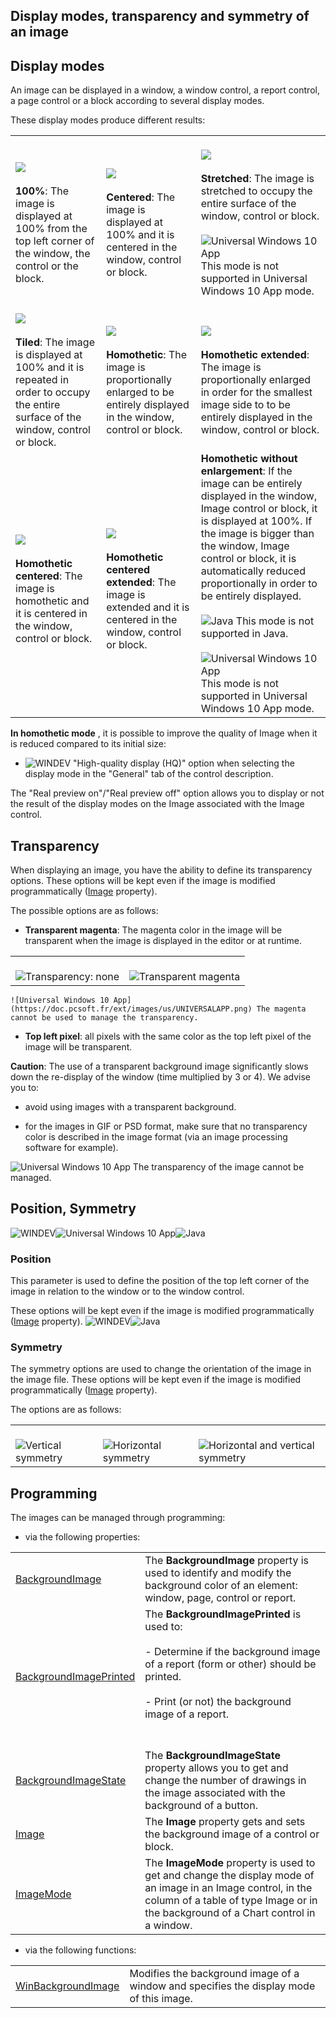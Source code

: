 


## Display modes, transparency and symmetry of an image
			



<a name="NOTE1"></a>
<a name="NOTE1_1"></a>


## Display modes
<a name="display_modes_ELTTEXTE000231"></a>
An image can be displayed in a window, a window control, a report control, a page control or a block according to several display modes.

These display modes produce different results:


|   |   |   |
| --- | --- | --- |
| <br>![](https://doc.pcsoft.fr/en-US/images/image.awp?langid=3&name=IMG_100_1.GIF)<br><br>**100%**: The image is displayed at 100% from the top left corner of the window, the control or the block. | <br>![](https://doc.pcsoft.fr/en-US/images/image.awp?langid=3&name=IMG_Centre_1.GIF)<br><br>**Centered**: The image is displayed at 100% and it is centered in the window, control or block. | <br>![](https://doc.pcsoft.fr/en-US/images/image.awp?langid=3&name=IMG_eTIRee.gif)<br><br>**Stretched**: The image is stretched to occupy the entire surface of the window, control or block.<br><br>![Universal Windows 10 App](https://doc.pcsoft.fr/ext/images/us/UNIVERSALAPP.png) This mode is not supported in Universal Windows 10 App mode. |
| <br>![](https://doc.pcsoft.fr/en-US/images/image.awp?langid=3&name=IMG_MOSAIQUE.gif)<br><br>**Tiled**: The image is displayed at 100% and it is repeated in order to occupy the entire surface of the window, control or block. | <br>![](https://doc.pcsoft.fr/en-US/images/image.awp?langid=3&name=IMG_HOMO_1.GIF)<br><br>**Homothetic**: The image is proportionally enlarged to be entirely displayed in the window, control or block. | <br>![](https://doc.pcsoft.fr/en-US/images/image.awp?langid=3&name=IMG_HOMOETENDU.gif)<br><br>**Homothetic extended**: The image is proportionally enlarged in order for the smallest image side to to be entirely displayed in the window, control or block. |
| <br>![](https://doc.pcsoft.fr/en-US/images/image.awp?langid=3&name=IMG_HOMOceNTRe.gif)<br><br>**Homothetic centered**: The image is homothetic and it is centered in the window, control or block. | <br>![](https://doc.pcsoft.fr/en-US/images/image.awp?langid=3&name=IMG_HOMOceNTReeTeNDU.gif)<br><br>**Homothetic centered extended**: The image is extended and it is centered in the window, control or block. | **Homothetic without enlargement**: If the image can be entirely displayed in the window, Image control or block, it is displayed at 100%. If the image is bigger than the window, Image control or block, it is automatically reduced proportionally in order to be entirely displayed.<br><br>![Java](https://doc.pcsoft.fr/ext/images/us/JAVA.png) This mode is not supported in Java.<br><br>![Universal Windows 10 App](https://doc.pcsoft.fr/ext/images/us/UNIVERSALAPP.png) This mode is not supported in Universal Windows 10 App mode. |


**In homothetic mode** , it is possible to improve the quality of Image when it is reduced compared to its initial size: 

- ![WINDEV](https://doc.pcsoft.fr/ext/images/us/WD.png) "High-quality display (HQ)" option when selecting the display mode in the "General" tab of the control description. 






The "Real preview on"/"Real preview off" option allows you to display or not the result of the display modes on the Image associated with the Image control. 

<a name="NOTE2"></a>
<a name="NOTE2_1"></a>


## Transparency
<a name="transparency_ELTTEXTE000255"></a>
When displaying an image, you have the ability to define its transparency options. These options will be kept even if the image is modified programmatically ([Image](../Proprietes/2510034.md) property).

The possible options are as follows:

- **Transparent magenta**: The magenta color in the image will be transparent when the image is displayed in the editor or at runtime.
	


|   |   |
| --- | --- |
| <br>![Transparency: none](https://doc.pcsoft.fr/en-US/images/image.awp?langid=3&name=IMG_MAGENTA1.gif)<br> | <br>![Transparent magenta](https://doc.pcsoft.fr/en-US/images/image.awp?langid=3&name=IMG_MAGENTA2.gif)<br> |


	![Universal Windows 10 App](https://doc.pcsoft.fr/ext/images/us/UNIVERSALAPP.png) The magenta cannot be used to manage the transparency.

- **Top left pixel**: all pixels with the same color as the top left pixel of the image will be transparent.
	




**Caution**: The use of a transparent background image significantly slows down the re-display of the window (time multiplied by 3 or 4). We advise you to:

- avoid using images with a transparent background.

- for the images in GIF or PSD format, make sure that no transparency color is described in the image format (via an image processing software for example).




![Universal Windows 10 App](https://doc.pcsoft.fr/ext/images/us/UNIVERSALAPP.png) The transparency of the image cannot be managed.

<a name="NOTE3"></a>
<a name="NOTE3_1"></a>


## Position, Symmetry
<a name="position_symmetry_ELTTEXTE000279"></a>
![WINDEV](https://doc.pcsoft.fr/ext/images/us/WD.png)![Universal Windows 10 App](https://doc.pcsoft.fr/ext/images/us/UNIVERSALAPP.png)![Java](https://doc.pcsoft.fr/ext/images/us/JAVA.png) 

### Position
<a name="position_ELTPARAGRAPHE000141"></a>

This parameter is used to define the position of the top left corner of the image in relation to the window or to the window control.

These options will be kept even if the image is modified programmatically ([Image](../Proprietes/2510034.md) property).
<a name="NOTE3_2"></a>
![WINDEV](https://doc.pcsoft.fr/ext/images/us/WD.png)![Java](https://doc.pcsoft.fr/ext/images/us/JAVA.png) 

### Symmetry
<a name="symmetry_ELTPARAGRAPHE000155"></a>

The symmetry options are used to change the orientation of the image in the image file. These options will be kept even if the image is modified programmatically ([Image](../Proprietes/2510034.md) property).

The options are as follows:


|   |   |   |
| --- | --- | --- |
| <br>![Vertical symmetry](https://doc.pcsoft.fr/en-US/images/image.awp?langid=3&name=IMG_SYM_V.gif)<br> | <br>![Horizontal symmetry](https://doc.pcsoft.fr/en-US/images/image.awp?langid=3&name=IMG_SYM_H.gif)<br> | <br>![Horizontal and vertical symmetry](https://doc.pcsoft.fr/en-US/images/image.awp?langid=3&name=IMG_SYM_HV.gif)<br> |



<a name="NOTE4"></a>
<a name="NOTE4_1"></a>


## Programming
<a name="programming_ELTTEXTE000309"></a>
The images can be managed through programming: 

- via the following properties: 


|   |   |
| --- | --- |
| [BackgroundImage](../Proprietes/2510056.md) | The **BackgroundImage** property is used to identify and modify the background color of an element: window, page, control or report. |
| [BackgroundImagePrinted](../Proprietes/1000021350.md) | The **BackgroundImagePrinted** is used to: <br><br>	- Determine if the background image of a report (form or other) should be printed.<br><br>	- Print (or not) the background image of a report. <br><br><br> |
| [BackgroundImageState](../Proprietes/2510057.md) | The **BackgroundImageState** property allows you to get and change the number of drawings in the image associated with the background of a button. |
| [Image](../Proprietes/2510034.md) | The **Image** property gets and sets the background image of a control or block. |
| [ImageMode](../Proprietes/2510058.md) | The **ImageMode** property is used to get and change the display mode of an image in an Image control, in the column of a table of type Image or in the background of a Chart control in a window. |

- via the following functions: 


|   |   |
| --- | --- |
| [WinBackgroundImage](../WDLang1/3038038.md) | Modifies the background image of a window and specifies the display mode of this image. |





